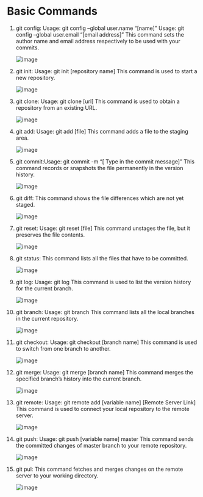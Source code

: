 # Basic Commands

1. git config: Usage: git config –global user.name “[name]”
               Usage: git config –global user.email “[email address]”
               This command sets the author name and email address respectively to be used with your commits.
               
    ![image](https://user-images.githubusercontent.com/98871819/196398890-39eec28d-5da7-4a21-a3f6-a2a1184faf8a.png)
               
2. git init: Usage: git init [repository name]
                    This command is used to start a new repository.
                    
     ![image](https://user-images.githubusercontent.com/98871819/196399159-6b8761ef-6347-467f-a133-64afbae4eb5e.png)

3. git clone: Usage: git clone [url]
                     This command is used to obtain a repository from an existing URL.
                     
     ![image](https://user-images.githubusercontent.com/98871819/196400228-756b98df-0083-4e53-9448-1fe655ae8db0.png)

                                          
4. git add: Usage: git add [file]
            This command adds a file to the staging area.
            
      ![image](https://user-images.githubusercontent.com/98871819/196400378-3bbbcbbe-9b29-4a70-8a6a-6b1ae8f51c21.png)

5. git commit:Usage: git commit -m “[ Type in the commit message]”
              This command records or snapshots the file permanently in the version history.
              
      ![image](https://user-images.githubusercontent.com/98871819/196401199-10ee56eb-9ba8-46fb-b137-d1893cbc5ea8.png)

6. git diff: This command shows the file differences which are not yet staged.

      ![image](https://user-images.githubusercontent.com/98871819/196406993-87247a10-5bce-4269-921d-78a8757044ff.png)   


7. git reset: Usage: git reset [file]
              This command unstages the file, but it preserves the file contents.
              
      ![image](https://user-images.githubusercontent.com/98871819/196401907-a6282d51-cc59-40ad-ab08-3e1b45e4dee4.png)


8. git status: This command lists all the files that have to be committed.

      ![image](https://user-images.githubusercontent.com/98871819/196402704-9da74666-314e-4095-9d10-ced43c222c91.png)


9. git log: Usage: git log
             This command is used to list the version history for the current branch.
             
      ![image](https://user-images.githubusercontent.com/98871819/196403372-13f5feac-ba9a-46e9-be0c-dd6d5ce32b23.png)

10. git branch: Usage: git branch
                This command lists all the local branches in the current repository.
                
       ![image](https://user-images.githubusercontent.com/98871819/196404003-d6a8e01a-b7c7-4e34-9a69-ef6c9d3b743f.png)


11. git checkout: Usage: git checkout [branch name]
                  This command is used to switch from one branch to another.
                  
       ![image](https://user-images.githubusercontent.com/98871819/196404154-bc973169-947e-4ac6-a9a4-37cc9331e009.png)


12. git merge: Usage: git merge [branch name]
               This command merges the specified branch’s history into the current branch.
               
       ![image](https://user-images.githubusercontent.com/98871819/196404673-05cb6ed0-b76e-4aa1-8fe1-0d45ed34327a.png)

               
13. git remote: Usage: git remote add [variable name] [Remote Server Link]
                       This command is used to connect your local repository to the remote server.
                       
      ![image](https://user-images.githubusercontent.com/98871819/196405252-44442a66-77c8-4f0e-b2d7-192d1bfdc4c5.png)

15. git push: Usage: git push [variable name] master
              This command sends the committed changes of master branch to your remote repository.
              
      ![image](https://user-images.githubusercontent.com/98871819/196406508-66fb4518-6d99-423e-9c9c-37912633d492.png)

16. git pul: This command fetches and merges changes on the remote server to your working directory.

      ![image](https://user-images.githubusercontent.com/98871819/196406662-b10f9e6b-8321-448e-99a8-a9296e624942.png)


